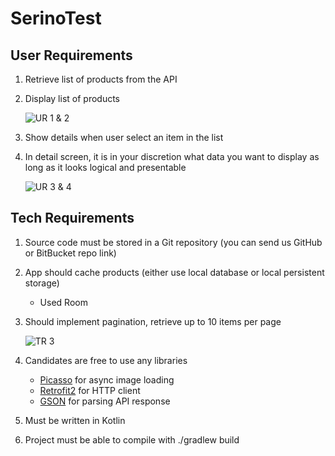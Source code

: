 # SerinoTest

## User Requirements
1. Retrieve list of products from the API
2. Display list of products
    
    ![UR 1 & 2](files/UR1-2.gif)

3. Show details when user select an item in the list
4. In detail screen, it is in your discretion what data you want to display as long as it looks logical and presentable

    ![UR 3 & 4](files/UR3-4.gif)


## Tech Requirements
1. Source code must be stored in a Git repository (you can send us GitHub or BitBucket repo link)

2. App should cache products (either use local database or local persistent storage)
      - Used Room
3. Should implement pagination, retrieve up to 10 items per page

    ![TR 3](files/TR3.gif)
 
4. Candidates are free to use any libraries
      - [Picasso](https://github.com/square/picasso) for async image loading
      - [Retrofit2](https://github.com/square/retrofit) for HTTP client
      - [GSON](https://github.com/google/gson) for parsing API response

5. Must be written in Kotlin

6. Project must be able to compile with ./gradlew build
